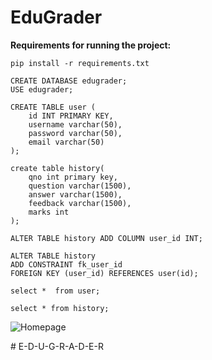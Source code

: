 # EduGrader

**Requirements for running the project:**

```
pip install -r requirements.txt
```
```
CREATE DATABASE edugrader;
USE edugrader;

CREATE TABLE user (
    id INT PRIMARY KEY,
    username varchar(50),
    password varchar(50),
    email varchar(50)
);

create table history(
	qno int primary key,
    question varchar(1500),
    answer varchar(1500),
    feedback varchar(1500),
    marks int
);

ALTER TABLE history ADD COLUMN user_id INT;

ALTER TABLE history
ADD CONSTRAINT fk_user_id
FOREIGN KEY (user_id) REFERENCES user(id);

select *  from user;

select * from history;

```

![Homepage](https://github.com/user-attachments/assets/e4437aeb-cf46-461a-a9b4-0211d944b960)

#   E - D - U - G - R - A - D - E - R  
 